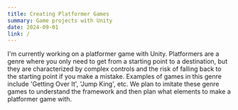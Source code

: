 ```yaml
---
title: Creating Platformer Games
summary: Game projects with Unity
date: 2024-09-01
link: /
---
```

I'm currently working on a platformer game with Unity. Platformers are a genre where you only need to get from a starting point to a destination, but they are characterized by complex controls and the risk of falling back to the starting point if you make a mistake. Examples of games in this genre include 'Getting Over It', 'Jump King', etc. We plan to imitate these genre games to understand the framework and then plan what elements to make a platformer game with.